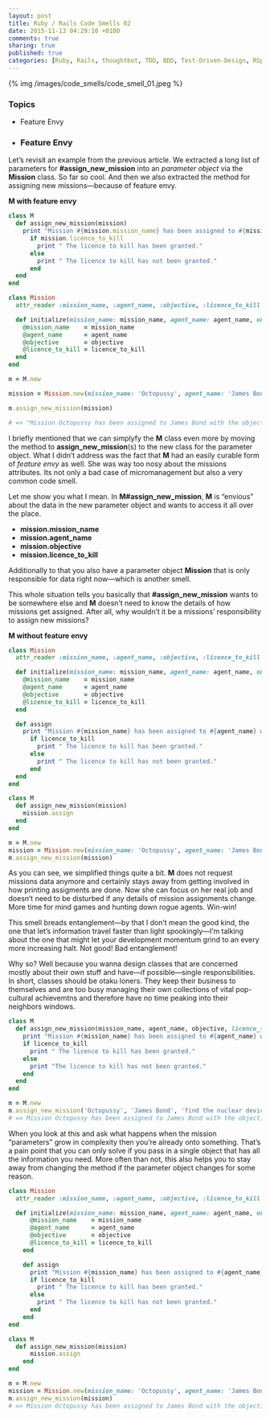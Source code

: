 ```yaml
---
layout: post
title: Ruby / Rails Code Smells 02
date: 2015-11-13 04:29:10 +0100
comments: true
sharing: true
published: true 
categories: [Ruby, Rails, thoughtbot, TDD, BDD, Test-Driven-Design, RSpec, Factory Girl]
---
```


{% img /images/code_smells/code_smell_01.jpeg %}

### Topics

+ Feature Envy

+ ### Feature Envy

Let’s revisit an example from the previous article. We extracted a long list of parameters for **#assign_new_mission** into an *parameter object* via the **Mission** class. So far so cool. And then we also extracted the method for assigning new missions—because of feature envy.

**M with feature envy**

``` ruby
class M
  def assign_new_mission(mission)
    print "Mission #{mission.mission_name} has been assigned to #{mission.agent_name} with the objective to #{mission.objective}."
      if mission.licence_to_kill
        print " The licence to kill has been granted."
      else
        print " The licence to kill has not been granted."
      end
  end
end

class Mission
  attr_reader :mission_name, :agent_name, :objective, :licence_to_kill

  def initialize(mission_name: mission_name, agent_name: agent_name, objective: objective, licence_to_kill: licence_to_kill)
    @mission_name    = mission_name
    @agent_name      = agent_name
    @objective       = objective
    @licence_to_kill = licence_to_kill
  end
end

m = M.new

mission = Mission.new(mission_name: 'Octopussy', agent_name: 'James Bond', objective: 'find the nuclear device', licence_to_kill: true)

m.assign_new_mission(mission)

# => "Mission Octopussy has been assigned to James Bond with the objective to find the nuclear device. The licence to kill has been granted."

```

I briefly mentioned that we can simplyfy the **M** class even more by moving the method to **assign_new_mission**(s) to the new class for the parameter object. What I didn’t address was the fact that **M** had an easily curable form of *feature envy* as well. She was way too nosy about the missions attributes. Its not only a bad case of micromanagement but also a very common code smell.

Let me show you what I mean. In **M#assign_new_mission**, **M** is “envious” about the data in the new parameter object and wants to access it all over the place. 

+ **mission.mission_name**
+ **mission.agent_name**
+ **mission.objective**
+ **mission.licence_to_kill**

Additionally to that you also have a parameter object **Mission** that is only responsible for data right now—which is another smell.

This whole situation tells you basically that **#assign_new_mission** wants to be somewhere else and **M** doesn’t need to know the details of how missions get assigned. After all, why wouldn’t it be a missions’ responsibility to assign new missions?

**M without feature envy**

``` ruby
class Mission
  attr_reader :mission_name, :agent_name, :objective, :licence_to_kill

  def initialize(mission_name: mission_name, agent_name: agent_name, objective: objective, licence_to_kill: licence_to_kill)
    @mission_name    = mission_name
    @agent_name      = agent_name
    @objective       = objective
    @licence_to_kill = licence_to_kill
  end

  def assign
    print "Mission #{mission_name} has been assigned to #{agent_name} with the objective to #{objective}."
      if licence_to_kill
        print " The licence to kill has been granted."
      else
        print " The licence to kill has not been granted."
      end
  end
end

class M
  def assign_new_mission(mission)
    mission.assign
  end
end

m = M.new
mission = Mission.new(mission_name: 'Octopussy', agent_name: 'James Bond', objective: 'find the nuclear device', licence_to_kill: true)
m.assign_new_mission(mission)

```

As you can see, we simplified things quite a bit. **M** does not request missions data anymore and certainly stays away from getting involved in how printing assigments are done. Now she can focus on her real job and doesn’t need to be disturbed if any details of mission assignments change. More time for mind games and hunting down rogue agents. Win-win!

This smell breads entanglement—by that I don’t mean the good kind, the one that let’s information travel faster than light spookingly—I’m talking about the one that might let your development momentum grind to an every more increasing halt. Not good! Bad entanglement!

Why so? Well because you wanna design classes that are concerned mostly about their own stuff and have—if possible—single responsibilities. In short, classes should be otaku loners. They keep their business to themselves and are too busy managing their own collections of vital pop-cultural achievemtns and therefore have no time peaking into their neighbors windows.









``` ruby
class M
  def assign_new_mission(mission_name, agent_name, objective, licence_to_kill: nil)
    print "Mission #{mission_name} has been assigned to #{agent_name} with the objective to #{objective}."
    if licence_to_kill
      print " The licence to kill has been granted."
    else
      print "The licence to kill has not been granted."
    end
  end
end

m = M.new
m.assign_new_mission('Octopussy', 'James Bond', 'find the nuclear device', licence_to_kill: true)
# => Mission Octopussy has been assigned to James Bond with the objective to find the nuclear device. The licence to kill has been granted. 
```

When you look at this and ask what happens when the mission “parameters” grow in complexity then you’re already onto something. That’s a pain point that you can only solve if you pass in a single object that has all the information you need. More often than not, this also helps you to stay away from changing the method if the parameter object changes for some reason. 

``` ruby
class Mission
  attr_reader :mission_name, :agent_name, :objective, :licence_to_kill

  def initialize(mission_name: mission_name, agent_name: agent_name, objective: objective, licence_to_kill: licence_to_kill)
	  @mission_name    = mission_name
	  @agent_name      = agent_name
	  @objective       = objective
	  @licence_to_kill = licence_to_kill
	end

	def assign
	  print "Mission #{mission_name} has been assigned to #{agent_name} with the objective to #{objective}."
	  if licence_to_kill
	    print " The licence to kill has been granted."
	  else
	    print " The licence to kill has not been granted."
	  end
	end
end

class M
  def assign_new_mission(mission)
	  mission.assign
	end
end

m = M.new
mission = Mission.new(mission_name: 'Octopussy', agent_name: 'James Bond', objective: 'find the nuclear device', licence_to_kill: true)
m.assign_new_mission(mission)
# => Mission Octopussy has been assigned to James Bond with the objective to find the nuclear device. The licence to kill has been granted.
```
